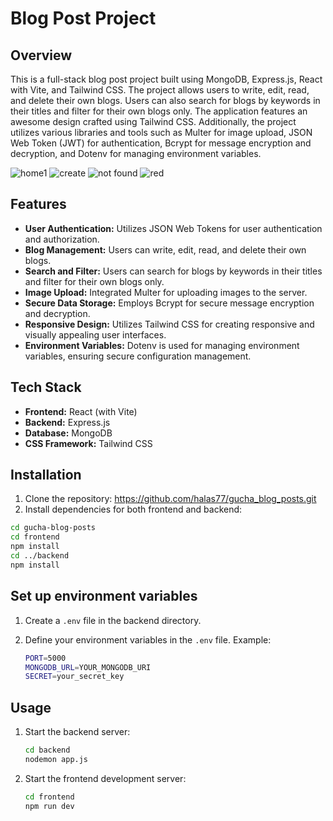 # Blog Post Project

## Overview

This is a full-stack blog post project built using MongoDB, Express.js, React with Vite, and Tailwind CSS. The project allows users to write, edit, read, and delete their own blogs. Users can also search for blogs by keywords in their titles and filter for their own blogs only. The application features an awesome design crafted using Tailwind CSS. Additionally, the project utilizes various libraries and tools such as Multer for image upload, JSON Web Token (JWT) for authentication, Bcrypt for message encryption and decryption, and Dotenv for managing environment variables.

![home1](https://github.com/halas77/gucha_blog_posts/assets/138193176/17570c9a-baf8-489b-88b6-e245ac643af4)
![create](https://github.com/halas77/gucha_blog_posts/assets/138193176/f5dee877-4455-44e1-8c7e-64a47703f921)
![not found](https://github.com/halas77/gucha_blog_posts/assets/138193176/2bbae198-d5f6-4fd1-b6e1-d67f7748ff46)
![red](https://github.com/halas77/gucha_blog_posts/assets/138193176/c8185f23-1d80-429c-8ddc-7a8b8c3fb982)

## Features

- **User Authentication:** Utilizes JSON Web Tokens for user authentication and authorization.
- **Blog Management:** Users can write, edit, read, and delete their own blogs.
- **Search and Filter:** Users can search for blogs by keywords in their titles and filter for their own blogs only.
- **Image Upload:** Integrated Multer for uploading images to the server.
- **Secure Data Storage:** Employs Bcrypt for secure message encryption and decryption.
- **Responsive Design:** Utilizes Tailwind CSS for creating responsive and visually appealing user interfaces.
- **Environment Variables:** Dotenv is used for managing environment variables, ensuring secure configuration management.

## Tech Stack

- **Frontend:** React (with Vite)
- **Backend:** Express.js
- **Database:** MongoDB
- **CSS Framework:** Tailwind CSS

## Installation

1. Clone the repository: https://github.com/halas77/gucha_blog_posts.git 
2. Install dependencies for both frontend and backend:

```bash
cd gucha-blog-posts
cd frontend
npm install
cd ../backend
npm install
```

## Set up environment variables

1. Create a `.env` file in the backend directory.
2. Define your environment variables in the `.env` file. Example:

    ```bash
    PORT=5000
    MONGODB_URL=YOUR_MONGODB_URI
    SECRET=your_secret_key
    ```

## Usage

1. Start the backend server:

    ```bash
    cd backend
    nodemon app.js
    ```

2. Start the frontend development server:

    ```bash
    cd frontend
    npm run dev
    ```






